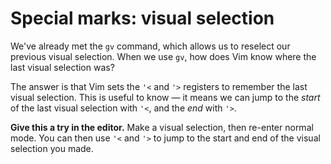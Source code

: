 # Special marks: visual selection

We've already met the `gv` command, which allows us to reselect our previous visual selection. When we use `gv`, how does Vim know where the last visual selection was?

The answer is that Vim sets the `'<` and `'>` registers to remember the last visual selection. This is useful to know — it means we can jump to the _start_ of the last visual selection with `'<`, and the _end_ with `'>`.

**Give this a try in the editor.** Make a visual selection, then re-enter normal mode. You can then use `'<` and `'>` to jump to the start and end of the visual selection you made.
